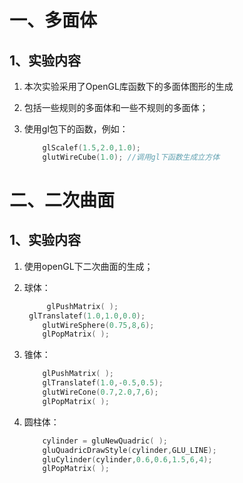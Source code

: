 # 一、多面体

## 1、实验内容

1. 本次实验采用了OpenGL库函数下的多面体图形的生成

2. 包括一些规则的多面体和一些不规则的多面体；

3. 使用gl包下的函数，例如：

   ```c++
       glScalef(1.5,2.0,1.0);
       glutWireCube(1.0); //调用gl下函数生成立方体
   ```

   

# 二、二次曲面

## 1、实验内容

1. 使用openGL下二次曲面的生成；

2. 球体：

   ```c++
     	glPushMatrix( );
   	glTranslatef(1.0,1.0,0.0);
       glutWireSphere(0.75,8,6); 
       glPopMatrix( );
   ```

   

3. 锥体：

   ```c++
       glPushMatrix( );
       glTranslatef(1.0,-0.5,0.5);
       glutWireCone(0.7,2.0,7,6);
       glPopMatrix( );
   ```
    

4. 圆柱体：

   ```c++
       cylinder = gluNewQuadric( );
       gluQuadricDrawStyle(cylinder,GLU_LINE);
       gluCylinder(cylinder,0.6,0.6,1.5,6,4);
       glPopMatrix( );
   ```

   